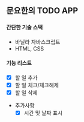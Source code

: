 ## 문요한의 TODO APP

#### 간단한 기술 스택

- 바닐라 자바스크립트
- HTML, CSS

#### 기능 리스트

- [x] 할 일 추가
- [x] 할 일 체크/체크해제
- [x] 할 일 삭제
- 추가사항
  - [x] 시간 및 날짜 표시
